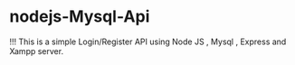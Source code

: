 # nodejs-Mysql-Api
!!! This is a simple Login/Register API using Node JS , Mysql , Express  and Xampp server.
